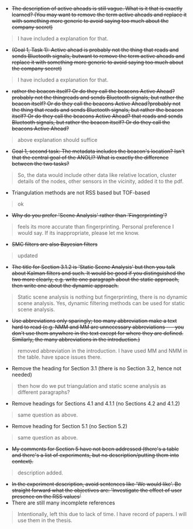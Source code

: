 - <strike>The description of active aheads is still vague. What is it that is exactly learned? (You may want to remove the term active aheads and replace it with something more generic to avoid saying too much about the company secret) </strike>
> I have included a explanation for that.
- <strike>(Goal 1, Task 1): Active ahead is probably not the thing that reads and sends Bluetooth signals, butwant to remove the term active aheads and replace it with something more generic to avoid saying too much about the company secret) </strike>
> I have included a explanation for that.
-  <strike>rather the beacon itself? Or do they call the beacons Active Ahead?probably not the thingreads and sends Bluetooth signals, but rather the beacon itself? Or do they call the beacons Active Ahead?probably not the thing that reads and sends Bluetooth signals, but rather the beacon itself? Or do they call the beacons Active Ahead? that reads and sends Bluetooth signals, but rather the beacon itself? Or do they call the beacons Active Ahead? </strike>
> above explanation should suffice
- <strike>Goal 1, second task: The metadata includes the beacon's location? Isn't that the central goal of the ANOLI? What is exactly the difference between the two tasks? </strike>
> So, the data would include other data like relative location, cluster details of the nodes, other sensors in the vicinity, added it to the pdf.
- Triangulation methods are not RSS based but TOF-based
> ok
- <strike>Why do you prefer 'Scene Analysis' rather than 'Fingerprinting'? </strike>
> feels its more accurate than fingerprinting. Personal preference I would say. If its inappropriate, please let me know.
- <strike>SMC filters are also Bayesian filters </strike>
> updated
- <strike>The title for Section 3.1.2 is 'Static Scene Analysis' but then you talk about Kalman filters and such. It would be good if you distinguished the two more clearly, e.g. write one paragraph about the static approach, then write one about the dynamic approach.</strike>
> Static scene analysis is nothing but fingerprinting, there is no dynamic scene analysis. Yes, dynamic filtering methods can be used for static scene analysis.
- <strike>Use abbreviations only sparingly; too many abbreviation make a text hard to read (e.g. NMM and MM are unnecessary abbreviations ---  you don't use them anywhere in the text except for where they are defined. Similarly, the many abbreviations in the introduction.) </strike>
> removed abbreviation in the introduction. I have used MM and NMM in the table. have space issues there.
- Remove the heading for Section 3.1 (there is no Section 3.2, hence not needed)
> then how do we put triangulation and static scene analysis as different paragraphs?
- Remove headings for Sections 4.1 and 4.1.1 (no Sections 4.2 and 4.1.2)
> same question as above.
- Remove heading for Section 5.1 (no Section 5.2)
> same question as above.
- <strike>My comments for Section 5 have not been addressed (there's a table and there's a list of experiments, but no description/putting them into context).</strike>
> description added. 
- <strike>In the experiment description, avoid sentences like 'We would like'. Be straight forward what the objectives are: 'Investigate the effect of user presence on the RSS values'</strike>
- There are still many incomplete references 
> Intentionally, left this due to lack of time. I have record of papers. I will use them in the thesis.